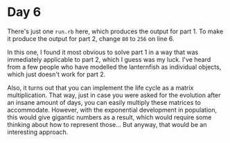 # Day 6

There's just one `run.rb` here, which produces the output for part 1. To make it produce the output
for part 2, change `80` to `256` on line 6.

In this one, I found it most obvious to solve part 1 in a way that was immediately applicable to part
2, which I guess was my luck. I've heard from a few people who have modelled the lanternfish as
individual objects, which just doesn't work for part 2.

Also, it turns out that you can implement the life cycle as a matrix multiplication. That way, just
in case you were asked for the evolution after an insane amount of days, you can easily multiply
these matrices to accommodate. However, with the exponential development in population, this would
give gigantic numbers as a result, which would require some thinking about how to represent those...
But anyway, that would be an interesting approach.

